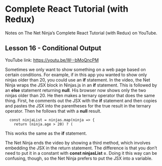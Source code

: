 # Complete React Tutorial (with Redux)

Notes on The Net Ninja’s Complete React Tutorial (with Redux) on YouTube.

## Lesson 16 - Conditional Output

YouTube link: https://youtu.be/W--bMoQncPM

Sometimes we only want to show something on a web page based on certain conditions. For example, if in this app you wanted to show only ninjas older than 20, you could use an __if__ statement. In the video, the Net Ninja wraps the JSX block in Ninjas.js in an __if__ statement. This is followed by an __else__ statement returning __null__. His browser now shows only the two ninjas older than 20. He then makes a ternary operator that does the same thing. First, he comments out the JSX with the __if__ statement and then copies and pastes the JSX into the parentheses for the true result in the ternary operator. Then he follows that with a __null__ result.
```
  const ninjaList = ninjas.map(ninja => {
    return (ninja.age > 20) ? (
```
This works the same as the __if__ statement.

The Net Ninja ends the video by showing a third method, which involves embedding the JSX in the return statement. The difference is that you don’t need to put it in a constant with __const ninjasList =__. Doing it this way can be confusing, though, so the Net Ninja prefers to put the JSX into a variable.